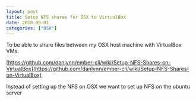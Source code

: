 ```yaml
---
layout: post
title: Setup NFS shares for OSX to VirtualBox
date: 2018-09-01
categories: ["OSX"]
---
```


To be able to share files between my OSX host machine with VirtualBox VMs.

[https://github.com/danlynn/ember-cli/wiki/Setup-NFS-Shares-on-VirtualBox](https://github.com/danlynn/ember-cli/wiki/Setup-NFS-Shares-on-VirtualBox)

Instead of setting up the NFS on OSX we want to set up NFS on the ubuntu server